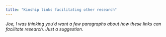 ```yaml
---
title: "Kinship links facilitating other research"
---
```


*Joe, I was thinking you'd want a few paragraphs about how these links can facilitate research.  Just a suggestion.*
